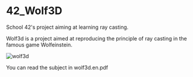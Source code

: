 # 42_Wolf3D

School 42's project aiming at learning ray casting.

Wolf3d is a project aimed at reproducing the principle of ray casting in the famous game Wolfeinstein.

![wolf3d](https://github.com/FlorentGrea/42_Wolf3D/assets/30342747/4c2ed897-63c1-4210-be92-60d4041c26fd)

You can read the subject in wolf3d.en.pdf
